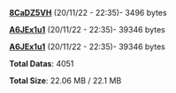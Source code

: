[**8CaDZ5VH**](/data/8CaDZ5VH.txt) (20/11/22 - 22:35)- 3496 bytes

[**A6JEx1u1**](/data/A6JEx1u1.txt) (20/11/22 - 22:35)- 39346 bytes

[**A6JEx1u1**](/data/A6JEx1u1.txt) (20/11/22 - 22:35)- 39346 bytes

**Total Datas**: 4051

**Total Size**: 22.06 MB / 22.1 MB